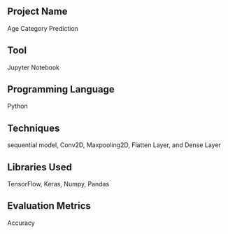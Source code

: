 ## Project Name
Age Category Prediction 
## Tool
Jupyter Notebook  
## Programming Language
Python
## Techniques 
sequential model, Conv2D, Maxpooling2D, Flatten Layer, and Dense Layer
## Libraries Used
TensorFlow, Keras, Numpy, Pandas
## Evaluation Metrics
Accuracy
